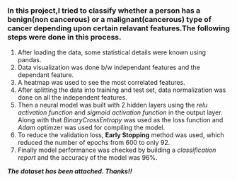 <h3> In this project,I tried to classify whether a person has a benign(non cancerous) or a malignant(cancerous) type of cancer depending upon certain relavant features.The following steps were done in this process. </h3>

1. After loading the data, some statistical details were known using pandas.
2. Data visualization was done b/w independant features and the dependant feature.
3. A heatmap was used to see the most correlated features.
4. After splitting the data into training and test set, data normalization was done on all the independent features.
5. Then a neural model was built with 2 hidden layers using the _relu activation function_ and _sigmoid activation function_ in the output layer. Along with that _BinaryCrossEntropy_ was used as the loss function and _Adam_ optimzer was used for compiling the model.
6.  To reduce the validation loss, **Early Stopping** method was used, which reduced the number of epochs from 600 to only 92.
7.  Finally model performance was checked by building a _classification report_ and the accuracy of the model was 96%.

**_The dataset has been attached. Thanks!!_**

